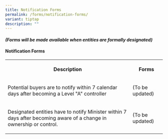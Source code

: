```yaml
---
title: Notification Forms
permalink: /forms/notification-forms/
variant: tiptap
description: ""
---
```

<h4><em>(Forms will be made available when entities are formally designated)</em></h4>
<h4><strong>Notification Forms</strong></h4>
<table>
<tbody>
<tr>
<th rowspan="1" colspan="1">
<p>Description</p>
</th>
<th rowspan="1" colspan="1">
<p>Forms</p>
</th>
</tr>
<tr>
<td rowspan="1" colspan="1">
<p>Potential buyers are to notify within 7 calendar days after becoming a
Level "A" controller</p>
</td>
<td rowspan="1" colspan="1">
<p>(To be updated)</p>
</td>
</tr>
<tr>
<td rowspan="1" colspan="1">
<p>Designated entities have to notify Minister within 7 days after becoming
aware of a change in ownership or control.</p>
</td>
<td rowspan="1" colspan="1">
<p>(To be updated)</p>
</td>
</tr>
</tbody>
</table>
<p></p>
<p></p>